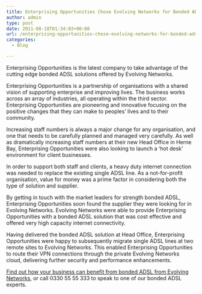 ```yaml
---
title: Enterprising Opportunities Chose Evolving Networks for Bonded ADSL
author: admin
type: post
date: 2011-08-18T01:34:03+00:00
url: /enterprising-opportunities-chose-evolving-networks-for-bonded-adsl/
categories:
  - Blog

---
```

Enterprising Opportunities is the latest company to take advantage of the cutting edge bonded ADSL solutions offered by Evolving Networks.

Enterprising Opportunities is a partnership of organisations with a shared vision of supporting enterprise and improving lives. The business works across an array of industries, all operating within the third sector. Enterprising Opportunities are pioneering and innovative focusing on the positive changes that they can make to peoples’ lives and to their community. 

Increasing staff numbers is always a major change for any organisation, and one that needs to be carefully planned and managed very carefully. As well as dramatically increasing staff numbers at their new Head Office in Herne Bay, Enterprising Opportunities were also looking to launch a ‘hot desk’ environment for client businesses.

In order to support both staff and clients, a heavy duty internet connection was needed to replace the existing single ADSL line. As a not-for-profit organisation, value for money was a prime factor in considering both the type of solution and supplier.

By getting in touch with the market leaders for strength bonded ADSL, Enterprising Opportunities soon found the supplier they were looking for in Evolving Networks. Evolving Networks were able to provide Enterprising Opportunities with a bonded ADSL solution that was cost effective and offered very high capacity internet connectivity.

Having delivered the bonded ADSL solution at Head Office, Enterprising Opportunities were happy to subsequently migrate single ADSL lines at two remote sites to Evolving Networks. This enabled Enterprising Opportunities to route their VPN connections through the private Evolving Networks cloud, delivering further security and performance enhancements.

[Find out how your business can benefit from bonded ADSL from Evolving Networks][1], or call 0330 55 55 333 to speak to one of our bonded ADSL experts.

 [1]: /contact-us/